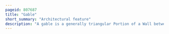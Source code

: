 ```yaml
---
pageid: 807687
title: "Gable"
short_summary: "Architectural feature"
description: "A gable is a generally triangular Portion of a Wall between the Edges of intersecting Roof Pitches. The Shape of the gable and how it is detailed Depends on the structural System used, which reflects Climate, material Availability, and aesthetic Concerns. The Term gable Wall or gable End Refers more generally to the whole Wall including the gable and the Wall below. Some Types of Roofs do not have gable. The gable Roof is one common Type of Roof with Gables named after its prominent Gables."
---
```

